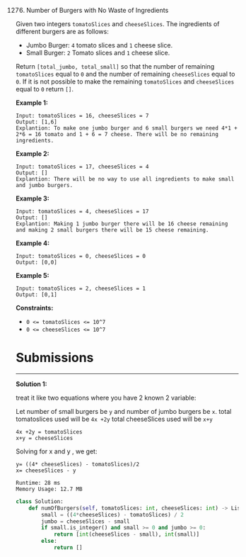 1276. Number of Burgers with No Waste of Ingredients

Given two integers `tomatoSlices` and `cheeseSlices`. The ingredients of different burgers are as follows:

* Jumbo Burger: `4` tomato slices and `1` cheese slice.
* Small Burger: `2` Tomato slices and `1` cheese slice.

Return `[total_jumbo, total_small]` so that the number of remaining `tomatoSlices` equal to `0` and the number of remaining `cheeseSlices` equal to `0`. If it is not possible to make the remaining `tomatoSlices` and `cheeseSlices` equal to `0` return `[]`.

 

**Example 1:**
```
Input: tomatoSlices = 16, cheeseSlices = 7
Output: [1,6]
Explantion: To make one jumbo burger and 6 small burgers we need 4*1 + 2*6 = 16 tomato and 1 + 6 = 7 cheese. There will be no remaining ingredients.
```

**Example 2:**
```
Input: tomatoSlices = 17, cheeseSlices = 4
Output: []
Explantion: There will be no way to use all ingredients to make small and jumbo burgers.
```

**Example 3:**
```
Input: tomatoSlices = 4, cheeseSlices = 17
Output: []
Explantion: Making 1 jumbo burger there will be 16 cheese remaining and making 2 small burgers there will be 15 cheese remaining.
```

**Example 4:**
```
Input: tomatoSlices = 0, cheeseSlices = 0
Output: [0,0]
```

**Example 5:**
```
Input: tomatoSlices = 2, cheeseSlices = 1
Output: [0,1]
```

**Constraints:**

* `0 <= tomatoSlices <= 10^7`
* `0 <= cheeseSlices <= 10^7`

# Submissions
---
**Solution 1:**

treat it like two equations where you have 2 known 2 variable:

Let number of small burgers be `y` and number of jumbo burgers be `x`.
total tomatoslices used will be `4x +2y`
total cheeseSlices used will be `x+y`
```
4x +2y = tomatoSlices
x+y = cheeseSlices
```
Solving for x and y , we get:
```
y= ((4* cheeseSlices) - tomatoSlices)/2
x= cheeseSlices - y
```

```
Runtime: 28 ms
Memory Usage: 12.7 MB
```
```python
class Solution:
    def numOfBurgers(self, tomatoSlices: int, cheeseSlices: int) -> List[int]:
        small = ((4*cheeseSlices) - tomatoSlices) / 2
        jumbo = cheeseSlices - small
        if small.is_integer() and small >= 0 and jumbo >= 0:
            return [int(cheeseSlices - small), int(small)]
        else:
            return []
```